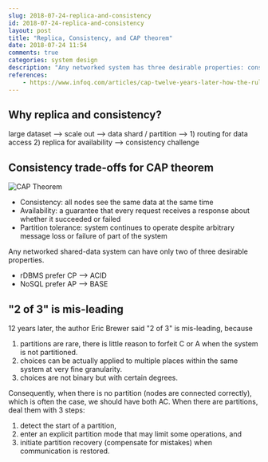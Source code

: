 ```yaml
---
slug: 2018-07-24-replica-and-consistency
id: 2018-07-24-replica-and-consistency
layout: post
title: "Replica, Consistency, and CAP theorem"
date: 2018-07-24 11:54
comments: true
categories: system design
description: "Any networked system has three desirable properties: consistency, availability and partition tolerance. Systems can have only two of those three. For example, RDBMS prefers consistency and partition tolerance and becomes an ACID system."
references:
    - https://www.infoq.com/articles/cap-twelve-years-later-how-the-rules-have-changed
---
```


## Why replica and consistency?

large dataset ⟶ scale out ⟶ data shard / partition ⟶ 1) routing for data access 2) replica for availability ⟶ consistency challenge



## Consistency trade-offs for CAP theorem

![CAP Theorem](https://res.cloudinary.com/dohtidfqh/image/upload/v1566606463/web-guiguio/Es1houG50FNQoCgGUo2fGwMPriezTtKqliSVMW9F11CN2W7SSHcI3li61Qdnw0FoOm0UfitYOvbAiJBvJXLmAmrjRH75VDO54uGucIynJrdR2RV51GboaZ17bc5pZt88_GK43PT0.png)

- Consistency: all nodes see the same data at the same time
- Availability: a guarantee that every request receives a response about whether it succeeded or failed
- Partition tolerance: system continues to operate despite arbitrary message loss or failure of part of the system



Any networked shared-data system can have only two of three desirable properties.

- rDBMS prefer CP ⟶ ACID
- NoSQL prefer AP ⟶ BASE



## "2 of 3" is mis-leading

12 years later, the author Eric Brewer said "2 of 3" is mis-leading, because

1. partitions are rare, there is little reason to forfeit C or A when the system is not partitioned.
2. choices can be actually applied to multiple places within the same system at very fine granularity.
3. choices are not binary but with certain degrees.



Consequently, when there is no partition (nodes are connected correctly), which is often the case, we should have both AC. When there are partitions, deal them with 3 steps:

1. detect the start of a partition,
2. enter an explicit partition mode that may limit some operations, and
3. initiate partition recovery (compensate for mistakes) when communication is restored.
